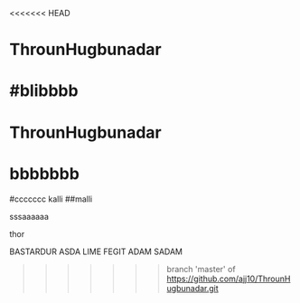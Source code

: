 <<<<<<< HEAD
# ThrounHugbunadar
#blibbbb
=======
# ThrounHugbunadar

# bbbbbbb
#ccccccc
kalli
##malli

sssaaaaaa

thor

BASTARDUR
ASDA
LIME FEGIT
ADAM
SADAM
>>>>>>> branch 'master' of https://github.com/ajj10/ThrounHugbunadar.git
